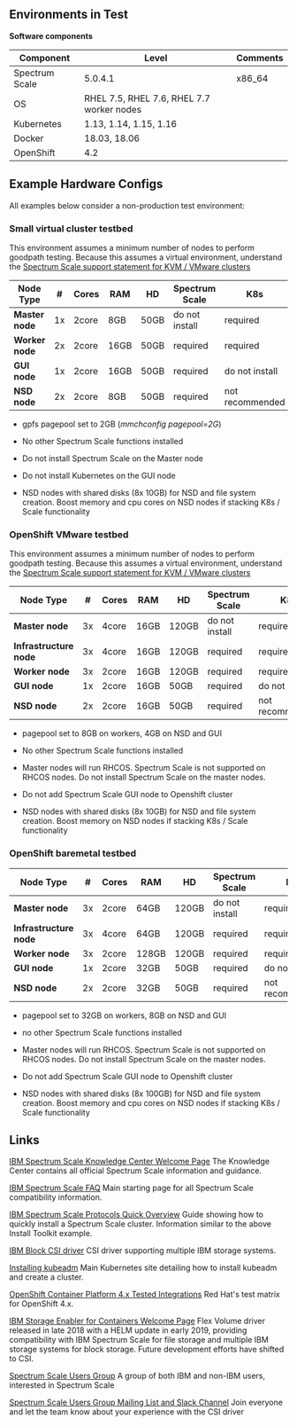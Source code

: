  

## Environments in Test

  

  

**Software components**

|Component | Level |Comments |
|--|--|--|
|Spectrum Scale | 5.0.4.1 | x86_64 |
|OS | RHEL 7.5, RHEL 7.6, RHEL 7.7 worker nodes | |
|Kubernetes | 1.13, 1.14, 1.15, 1.16 | |
|Docker | 18.03, 18.06 | |
|OpenShift | 4.2 | |

  

  

## Example Hardware Configs

  

All examples below consider a non-production test environment:

  

### Small virtual cluster testbed

This environment assumes a minimum number of nodes to perform goodpath testing. Because this assumes a virtual environment, understand the [Spectrum Scale support statement for KVM / VMware clusters](https://www.ibm.com/support/knowledgecenter/STXKQY/gpfsclustersfaq.html?view=kc#virtual)

  

| Node Type | # | Cores | RAM | HD | Spectrum Scale | K8s |
|--|--|--|--|--|--|--|
| **Master node** | 1x | 2core | 8GB | 50GB | do not install | required |
| **Worker node** | 2x | 2core | 16GB | 50GB | required | required |
| **GUI node** | 1x | 2core | 16GB | 50GB | required | do not install |
| **NSD node** | 2x | 2core | 8GB | 50GB | required | not recommended  |

  

- gpfs pagepool set to 2GB (*mmchconfig pagepool=2G*)

- No other Spectrum Scale functions installed

- Do not install Spectrum Scale on the Master node

- Do not install Kubernetes on the GUI node

- NSD nodes with shared disks (8x 10GB) for NSD and file system creation.  Boost memory and cpu cores on NSD nodes if stacking K8s / Scale functionality


### OpenShift VMware testbed

This environment assumes a minimum number of nodes to perform goodpath testing. Because this assumes a virtual environment, understand the [Spectrum Scale support statement for KVM / VMware clusters](https://www.ibm.com/support/knowledgecenter/STXKQY/gpfsclustersfaq.html?view=kc#virtual)

  

| Node Type | # | Cores | RAM | HD | Spectrum Scale | K8s |
|--|--|--|--|--|--|--|
| **Master node** | 3x | 4core | 16GB | 120GB | do not install | required |
| **Infrastructure node** | 3x | 4core | 16GB | 120GB | required | required |
| **Worker node** | 3x | 2core | 16GB | 120GB | required | required |
| **GUI node** | 1x | 2core | 16GB | 50GB | required | do not install |
| **NSD node** | 2x | 2core | 16GB | 50GB | required | not recommended |

  

- pagepool set to 8GB on workers, 4GB on NSD and GUI

- No other Spectrum Scale functions installed

- Master nodes will run RHCOS. Spectrum Scale is not supported on RHCOS nodes. Do not install Spectrum Scale on the master nodes.

- Do not add Spectrum Scale GUI node to Openshift cluster 

- NSD nodes with shared disks (8x 10GB) for NSD and file system creation. Boost memory on NSD nodes if stacking K8s / Scale functionality



  

### OpenShift baremetal testbed

  

| Node Type | # | Cores | RAM | HD | Spectrum Scale | K8s |
|--|--|--|--|--|--|--|
| **Master node** | 3x | 2core | 64GB | 120GB | do not install | required |
| **Infrastructure node** | 3x | 4core | 64GB | 120GB | required | required |
| **Worker node** | 3x | 2core | 128GB | 120GB | required | required |
| **GUI node** | 1x | 2core | 32GB | 50GB | required | do not install |
| **NSD node** | 2x | 2core | 32GB | 50GB | required | not recommended |

  

- pagepool set to 32GB on workers, 8GB on NSD and GUI

- no other Spectrum Scale functions installed

- Master nodes will run RHCOS. Spectrum Scale is not supported on RHCOS nodes. Do not install Spectrum Scale on the master nodes.

- Do not add Spectrum Scale GUI node to Openshift cluster

- NSD nodes with shared disks (8x 100GB) for NSD and file system creation.  Boost memory and cpu cores on NSD nodes if stacking K8s / Scale functionality


## Links

  

[IBM Spectrum Scale Knowledge Center Welcome Page](https://www.ibm.com/support/knowledgecenter/en/STXKQY/ibmspectrumscale_welcome.html)
The Knowledge Center contains all official Spectrum Scale information and guidance.

  

[IBM Spectrum Scale FAQ](https://www.ibm.com/support/knowledgecenter/en/STXKQY/gpfsclustersfaq.html)
Main starting page for all Spectrum Scale compatibility information.

  

[IBM Spectrum Scale Protocols Quick Overview](https://www.ibm.com/developerworks/community/wikis/home?lang=en#!/wiki/fa32927c-e904-49cc-a4cc-870bcc8e307c/page/Protocols%20Quick%20Overview%20for%20IBM%20Spectrum%20Scale)
Guide showing how to quickly install a Spectrum Scale cluster. Information similar to the above Install Toolkit example.

  

[IBM Block CSI driver](https://github.com/IBM/ibm-block-csi-driver)
CSI driver supporting multiple IBM storage systems.

  

[Installing kubeadm](https://kubernetes.io/docs/setup/production-environment/tools/kubeadm/install-kubeadm/)
Main Kubernetes site detailing how to install kubeadm and create a cluster.

  

[OpenShift Container Platform 4.x Tested Integrations](https://access.redhat.com/articles/4128421)
Red Hat's test matrix for OpenShift 4.x.

  

[IBM Storage Enabler for Containers Welcome Page](https://www.ibm.com/support/knowledgecenter/en/SSCKLT/landing/IBM_Storage_Enabler_for_Containers_welcome_page.html)
Flex Volume driver released in late 2018 with a HELM update in early 2019, providing compatibility with IBM Spectrum Scale for file storage and multiple IBM storage systems for block storage. Future development efforts have shifted to CSI.

  

[Spectrum Scale Users Group](http://www.gpfsug.org/%29%5D%28http://www.gpfsug.org/)
A group of both IBM and non-IBM users, interested in Spectrum Scale

  
[Spectrum Scale Users Group Mailing List and Slack Channel](https://www.spectrumscaleug.org/join/%29%5D%28https://www.spectrumscaleug.org/join/)
Join everyone and let the team know about your experience with the CSI driver
